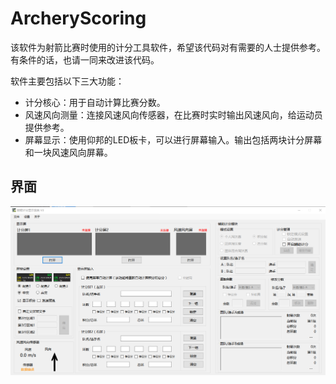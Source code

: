 # ArcheryScoring
该软件为射箭比赛时使用的计分工具软件，希望该代码对有需要的人士提供参考。有条件的话，也请一同来改进该代码。

软件主要包括以下三大功能：

- 计分核心：用于自动计算比赛分数。
- 风速风向测量：连接风速风向传感器，在比赛时实时输出风速风向，给运动员提供参考。
- 屏幕显示：使用仰邦的LED板卡，可以进行屏幕输入。输出包括两块计分屏幕和一块风速风向屏幕。



## 界面

![1528020396073](https://github.com/kelsen11/ArcheryScoring/blob/master/snapshot/main.png)